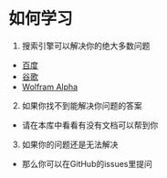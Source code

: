 # 如何学习
1. 搜索引擎可以解决你的绝大多数问题
- [百度](www.baidu.com)
- [谷歌](www.google.com)
- [Wolfram Alpha](www.wolframalpha.com)
2. 如果你找不到能解决你问题的答案
- 请在本库中看看有没有文档可以帮到你
3. 如果你的问题还是无法解决
- 那么你可以在GitHub的issues里提问